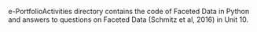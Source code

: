 e-PortfolioActivities directory contains the code of Faceted Data in Python and answers to questions on Faceted Data (Schmitz et al, 2016) in Unit 10.

